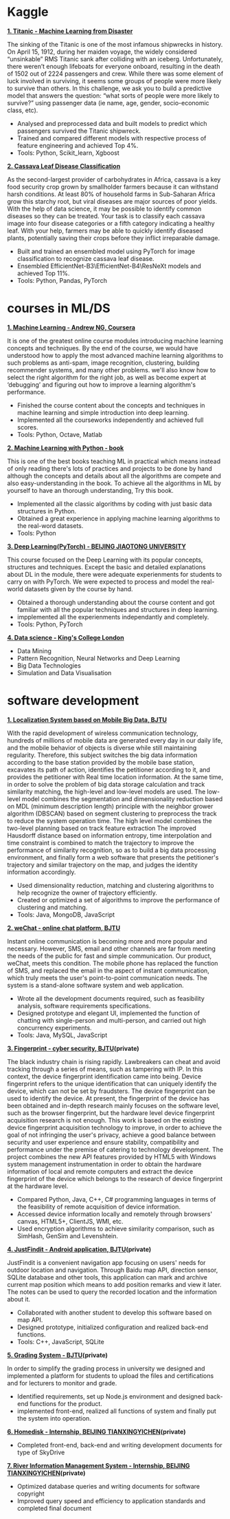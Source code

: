 # Kaggle
**[1. Titanic - Machine Learning from Disaster](https://www.kaggle.com/kylecloud/titanic-top4percent)**

The sinking of the Titanic is one of the most infamous shipwrecks in history. On April 15, 1912, during her maiden voyage, the widely considered “unsinkable” RMS Titanic sank after colliding with an iceberg. Unfortunately, there weren’t enough lifeboats for everyone onboard, resulting in the death of 1502 out of 2224 passengers and crew. While there was some element of luck involved in surviving, it seems some groups of people were more likely to survive than others. In this challenge, we ask you to build a predictive model that answers the question: “what sorts of people were more likely to survive?” using passenger data (ie name, age, gender, socio-economic class, etc).

- Analysed and preprocessed data and built models to predict which passengers survived the Titanic shipwreck.
- Trained and compared different models with respective process of feature engineering and achieved Top 4%.
- Tools: Python, Scikit_learn, Xgboost

**[2. Cassava Leaf Disease Classification](https://www.kaggle.com/kylecloud/cassava-leaf-disease-top11percent)**

As the second-largest provider of carbohydrates in Africa, cassava is a key food security crop grown by smallholder farmers because it can withstand harsh conditions. At least 80% of household farms in Sub-Saharan Africa grow this starchy root, but viral diseases are major sources of poor yields. With the help of data science, it may be possible to identify common diseases so they can be treated. Your task is to classify each cassava image into four disease categories or a fifth category indicating a healthy leaf. With your help, farmers may be able to quickly identify diseased plants, potentially saving their crops before they inflict irreparable damage.

- Built and trained an ensembled model using PyTorch for image classification to recognize cassava leaf disease.
- Ensembled EfficientNet-B3\EfficientNet-B4\ResNeXt models and achieved Top 11%.
- Tools: Python, Pandas, PyTorch
        
# courses in ML/DS
**[1. Machine Learning - Andrew NG, Coursera](https://github.com/kyle-cloud/ML_coursera)**

It is one of the greatest online course modules introducing machine learning concepts and techniques. By the end of the course, we would have understood how to apply the most advanced machine learning algorithms to such problems as anti-spam, image recognition, clustering, building recommender systems, and many other problems. we'll also know how to select the right algorithm for the right job, as well as become expert at ‘debugging’ and figuring out how to improve a learning algorithm's performance.

- Finished the course content about the concepts and techniques in machine learning and simple introduction into deep learning.
- Implemented all the courseworks independently and achieved full scores.
- Tools: Python, Octave, Matlab

**[2. Machine Learning with Python - book](https://github.com/kyle-cloud/Machine-Learning-Python-)**

This is one of the best books teaching ML in practical which means instead of only reading there's lots of practices and projects to be done by hand although the concepts and details about all the algorithms are compete and also easy-understanding in the book. To achieve all the algorithms in ML by yourself to have an thorough understanding, Try this book.

- Implemented all the classic algorithms by coding with just basic data structures in Python.
- Obtained a great experience in applying machine learning algorithms to the real-word datasets.
- Tools: Python

**[3. Deep Learning(PyTorch) - BEIJING JIAOTONG UNIVERSITY](https://github.com/kyle-cloud/Deep-learning)**

This course focused on the Deep Learning with its popular concepts, structures and techniques. Except the basic and detailed explanations about DL in the module, there were adequate experienments for students to carry on with PyTorch. We were expected to process and model the real-world datasets given by the course by hand.

- Obtained a thorough understanding about the course content and got familiar with all the popular techniques and structures in deep learning.
- impplemented all the experienments independantly and completely.
- Tools: Python, PyTorch

**[4. Data science - King's College London](https://github.com/kyle-cloud/KCL_DS_projects)**
- Data Mining
- Pattern Recognition, Neural Networks and Deep Learning
- Big Data Technologies
- Simulation and Data Visualisation


# software development

**[1. Localization System based on Mobile Big Data, BJTU](https://github.com/kyle-cloud/findYOU)**

With the rapid development of wireless communication technology, hundreds of millions of mobile data are generated every day in our daily life, and the mobile behavior of objects is diverse while still maintaining regularity. Therefore, this subject switches the big data information according to the base station provided by the mobile base station, excavates its path of action, identifies the petitioner according to it, and provides the petitioner with Real time location information. At the same time, in order to solve the problem of big data storage calculation and track similarity matching, the high-level and low-level models are used. The low-level model combines the segmentation and dimensionality reduction based on MDL (minimum description length) principle with the neighbor grower algorithm (DBSCAN) based on segment clustering to preprocess the track to reduce the system operation time. The high level model combines the two-level planning based on track feature extraction The improved Hausdorff distance based on information entropy, time interpolation and time constraint is combined to match the trajectory to improve the performance of similarity recognition, so as to build a big data processing environment, and finally form a web software that presents the petitioner's trajectory and similar trajectory on the map, and judges the identity information accordingly.

- Used dimensionality reduction, matching and clustering algorithms to help recognize the owner of trajectory efficiently.
- Created or optimized a set of algorithms to improve the performance of clustering and matching.
- Tools: Java, MongoDB, JavaScript

**[2. weChat - online chat platform, BJTU](https://github.com/kyle-cloud/weChat---)**

Instant online communication is becoming more and more popular and necessary. However, SMS, email and other channels are far from meeting the needs of the public for fast and simple communication. Our product, weChat, meets this condition. The mobile phone has replaced the function of SMS, and replaced the email in the aspect of instant communication, which truly meets the user's point-to-point communication needs. The system is a stand-alone software system and web application.

- Wrote all the development documents required, such as feasibility analysis, software requirements specifications.
- Designed prototype and elegant UI,  implemented the function of chatting with single-person and multi-person, and carried out high concurrency experiments.
- Tools: Java, MySQL, JavaScript

**[3. Fingerprint - cyber security, BJTU](https://github.com/kyle-cloud/fingerprint)(private)**

The black industry chain is rising rapidly. Lawbreakers can cheat and avoid tracking through a series of means, such as tampering with IP. In this context, the device fingerprint identification came into being. Device fingerprint refers to the unique identification that can uniquely identify the device, which can not be set by fraudsters. The device fingerprint can be used to identify the device. At present, the fingerprint of the device has been obtained and in-depth research mainly focuses on the software level, such as the browser fingerprint, but the hardware level device fingerprint acquisition research is not enough. This work is based on the existing device fingerprint acquisition technology to improve, in order to achieve the goal of not infringing the user's privacy, achieve a good balance between security and user experience and ensure stability, compatibility and performance under the premise of catering to technology development. The project combines the new API features provided by HTML5 with Windows system management instrumentation in order to obtain the hardware information of local and remote computers and extract the device fingerprint of the device which belongs to the research of device fingerprint at the hardware level.

- Compared Python, Java, C++, C# programming languages in terms of the feasibility of remote acquisition of device information.
- Accessed device information locally and remotely through browsers' canvas, HTML5+, ClientJS, WMI, etc.
- Used encryption algorithms to achieve similarity comparison, such as SimHash, GenSim and Levenshtein.


**[4. JustFindit - Android application, BJTU](https://github.com/kyle-cloud/JustFindit)(private)**

JustFindit is a convenient navigation app focusing on users' needs for outdoor location and navigation. Through Baidu map API, direction sensor, SQLite database and other tools, this application can mark and archive current map position which means to add position remarks and view it later. The notes can be used to query the recorded location and the information about it.

- Collaborated with another student to develop this software based on map API.
- Designed prototype, initialized configuration and realized back-end functions.
- Tools: C++, JavaScript, SQLite

**[5. Grading System - BJTU](https://github.com/kyle-cloud/student_quality)(private)**

In order to simplify the grading process in university we designed and implemented a platform for students to upload the files and certifications and for lecturers to monitor and grade.

- Identified requirements, set up Node.js environment and designed back-end functions for the product.
- implemented front-end, realized all functions of system and finally put the system into operation.

**[6. Homedisk - Internship, BEIJING TIANXINGYICHEN](https://github.com/kyle-cloud/homedisk)(private)**

- Completed front-end, back-end and writing development documents for type of SkyDrive

**[7. River Information Management System - Internship, BEIJING TIANXINGYICHEN]()(private)**

- Optimized database queries and writing documents for software copyright
- Improved query speed and efficiency to application standards and completed final document
